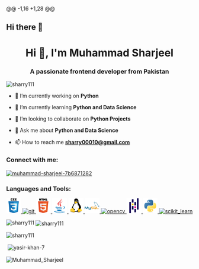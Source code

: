@@ -1,16 +1,28 @@
## Hi there 👋

<!--
**SharrY111/SharrY111** is a ✨ _special_ ✨ repository because its `README.md` (this file) appears on your GitHub profile.
Here are some ideas to get you started:
- 🔭 I’m currently working on ...
- 🌱 I’m currently learning ...
- 👯 I’m looking to collaborate on ...
- 🤔 I’m looking for help with ...
- 💬 Ask me about ...
- 📫 How to reach me: ...
- 😄 Pronouns: ...
- ⚡ Fun fact: ...
-->
<h1 align="center">Hi 👋, I'm Muhammad Sharjeel</h1>
<h3 align="center">A passionate frontend developer from Pakistan</h3>

<p align="left"> <img src="https://komarev.com/ghpvc/?username=sharry111&label=Profile%20views&color=0e75b6&style=flat" alt="sharry111" /> </p>

- 🔭 I’m currently working on **Python**

- 🌱 I’m currently learning **Python and Data Science**

- 👯 I’m looking to collaborate on **Python Projects**

- 💬 Ask me about **Python and Data Science**

- 📫 How to reach me **sharry00010@gmail.com**

<h3 align="left">Connect with me:</h3>
<p align="left">
<a href="https://linkedin.com/in/muhammad-sharjeel-7b6871282" target="blank"><img align="center" src="https://raw.githubusercontent.com/rahuldkjain/github-profile-readme-generator/master/src/images/icons/Social/linked-in-alt.svg" alt="muhammad-sharjeel-7b6871282" height="30" width="40" /></a>
</p>

<h3 align="left">Languages and Tools:</h3>
<p align="left"> <a href="https://www.w3schools.com/css/" target="_blank" rel="noreferrer"> <img src="https://raw.githubusercontent.com/devicons/devicon/master/icons/css3/css3-original-wordmark.svg" alt="css3" width="40" height="40"/> </a> <a href="https://git-scm.com/" target="_blank" rel="noreferrer"> <img src="https://www.vectorlogo.zone/logos/git-scm/git-scm-icon.svg" alt="git" width="40" height="40"/> </a> <a href="https://www.w3.org/html/" target="_blank" rel="noreferrer"> <img src="https://raw.githubusercontent.com/devicons/devicon/master/icons/html5/html5-original-wordmark.svg" alt="html5" width="40" height="40"/> </a> <a href="https://www.java.com" target="_blank" rel="noreferrer"> <img src="https://raw.githubusercontent.com/devicons/devicon/master/icons/java/java-original.svg" alt="java" width="40" height="40"/> </a> <a href="https://www.linux.org/" target="_blank" rel="noreferrer"> <img src="https://raw.githubusercontent.com/devicons/devicon/master/icons/linux/linux-original.svg" alt="linux" width="40" height="40"/> </a> <a href="https://www.mysql.com/" target="_blank" rel="noreferrer"> <img src="https://raw.githubusercontent.com/devicons/devicon/master/icons/mysql/mysql-original-wordmark.svg" alt="mysql" width="40" height="40"/> </a> <a href="https://opencv.org/" target="_blank" rel="noreferrer"> <img src="https://www.vectorlogo.zone/logos/opencv/opencv-icon.svg" alt="opencv" width="40" height="40"/> </a> <a href="https://pandas.pydata.org/" target="_blank" rel="noreferrer"> <img src="https://raw.githubusercontent.com/devicons/devicon/2ae2a900d2f041da66e950e4d48052658d850630/icons/pandas/pandas-original.svg" alt="pandas" width="40" height="40"/> </a> <a href="https://www.python.org" target="_blank" rel="noreferrer"> <img src="https://raw.githubusercontent.com/devicons/devicon/master/icons/python/python-original.svg" alt="python" width="40" height="40"/> </a> <a href="https://scikit-learn.org/" target="_blank" rel="noreferrer"> <img src="https://upload.wikimedia.org/wikipedia/commons/0/05/Scikit_learn_logo_small.svg" alt="scikit_learn" width="40" height="40"/> </a> </p>

<p><img align="left" src="https://github-readme-stats.vercel.app/api/top-langs?username=sharry111&show_icons=true&locale=en&layout=compact" alt="sharry111" /></p>

<p>&nbsp;<img align="center" src="https://github-readme-stats.vercel.app/api?username=sharry111&show_icons=true&locale=en" alt="sharry111" /></p>

<p><img align="center" src="https://github-readme-streak-stats.herokuapp.com/?user=sharry111&" alt="sharry111" /></p>
<p>&nbsp;<img align="center" src="https://github-readme-stats.vercel.app/api?username=yasir-khan-7&show_icons=true&locale=en" alt="yasir-khan-7" /></p>

<p><img align="center" src="https://github-readme-streak-stats.herokuapp.com/?user=&" alt="Muhammad_Sharjeel" /></p>
